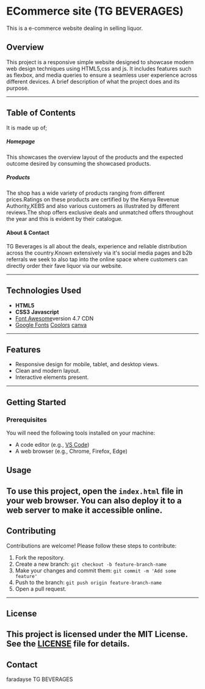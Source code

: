 # ECommerce site (TG BEVERAGES)
This is a e-commerce website dealing in selling liquor.

## Overview
This project is a responsive simple website designed to showcase modern web design techniques using HTML5,css and js. It includes features such as flexbox, and media queries to ensure a seamless user experience across different devices.
A brief description of what the project does and its purpose.

---
## Table of Contents
It is made up of;

##### Homepage
This showcases the overview layout of the products and the expected outcome desired by consuming the showcased products.

##### Products
The shop has a wide variety of products ranging from different prices.Ratings on these products are certified by the Kenya Revenue Authority,KEBS and also various customers as illustrated by different reviews.The shop offers exclusive deals and unmatched offers throughout the year and this is evident by their catalogue.

#### About & Contact
TG Beverages is all about the deals, experience and reliable distribution across the country.Known extensively via it's social media pages and b2b referrals we seek to also tap into the online space where customers can directly order their fave liquor via our website.

----
## Technologies Used
- **HTML5**  
- **CSS3** 
  **Javascript** 
- [Font Awesome](https://fontawesome.com/)version 4.7 CDN  
- [Google Fonts](https://fonts.google.com/) 
  [Coolors](https://coolors.com/)
  [canva](https://www.canva.com/)
---
## Features
- Responsive design for mobile, tablet, and desktop views.  
- Clean and modern layout.  
- Interactive elements present.  
---
## Getting Started
### Prerequisites
You will need the following tools installed on your machine:  
- A code editor (e.g., [VS Code](https://code.visualstudio.com/))  
- A web browser (e.g., Chrome, Firefox, Edge)

## Usage
To use this project, open the `index.html` file in your web browser. You can also deploy it to a web server to make it accessible online.
---
## Contributing
Contributions are welcome! Please follow these steps to contribute:
1. Fork the repository.
2. Create a new branch: `git checkout -b feature-branch-name`
3. Make your changes and commit them: `git commit -m 'Add some feature'`
4. Push to the branch: `git push origin feature-branch-name`
5. Open a pull request.
---
## License
This project is licensed under the MIT License. See the [LICENSE](LICENSE) file for details.
---
## Contact
faradayse TG BEVERAGES
###
